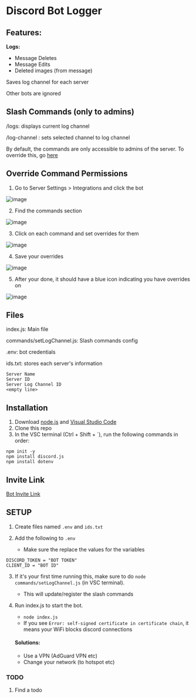 # Discord Bot Logger

## Features:

__Logs:__
- Message Deletes
- Message Edits
- Deleted images (from message)

Saves log channel for each server

Other bots are ignored


## Slash Commands (only to admins)

/logs: displays current log channel

/log-channel <channel>: sets selected channel to log channel

By default, the commands are only accessible to admins of the server. To override this, go [here](https://github.com/dankmrpanda/discord-bot-logger/blob/main/README.md#override-command-permissions)

## Override Command Permissions

1. Go to Server Settings > Integrations and click the bot

![image](https://github.com/dankmrpanda/discord-bot-logger/assets/102562350/c6b40de4-e03d-4bf3-9591-9e82f7ba9c35)

2. Find the commands section

![image](https://github.com/dankmrpanda/discord-bot-logger/assets/102562350/6a74ad1b-f5ef-4f98-bc47-c680f9ab9e30)

3. Click on each command and set overrides for them 

![image](https://github.com/dankmrpanda/discord-bot-logger/assets/102562350/1ccd64c3-2281-43f0-b6bd-f270be99b936)

4. Save your overrides

![image](https://github.com/dankmrpanda/discord-bot-logger/assets/102562350/556a12ff-c9f3-4214-bcfa-70902d5aff1b)


5. After your done, it should have a blue icon indicating you have overrides on

![image](https://github.com/dankmrpanda/discord-bot-logger/assets/102562350/b799f302-e10b-4ca6-94e0-9db91363147b)

## Files

index.js: Main file

commands/setLogChannel.js: Slash commands config

.env: bot credentials

ids.txt: stores each server's information
```
Server Name
Server ID
Server Log Channel ID
<empty line>
```

## Installation

1. Download [node.js](https://nodejs.org/en) and [Visual Studio Code](https://code.visualstudio.com/download)
2. Clone this repo
3. In the VSC terminal (Ctrl + Shift + `), run the following commands in order:
```
npm init -y
npm install discord.js
npm install dotenv
```

## Invite Link

[Bot Invite Link](https://discord.com/api/oauth2/authorize?client_id=1143047164520583188&permissions=8&scope=bot)

## SETUP

1. Create files named `.env` and `ids.txt`

2. Add the following to `.env`
   - Make sure the replace the values for the variables
```
DISCORD_TOKEN = "BOT TOKEN"
CLIENT_ID = "BOT ID"
```

3. If it's your first time running this, make sure to do `node commands/setLogChannel.js` (in VSC terminal).
   - This will update/register the slash commands
   
4. Run index.js to start the bot.
   - `node index.js`
   - If you see `Error: self-signed certificate in certificate chain`, it means your WiFi blocks discord connections
   #### Solutions:
   - Use a VPN (AdGuard VPN etc)
   - Change your network (to hotspot etc)

### TODO

1. Find a todo
